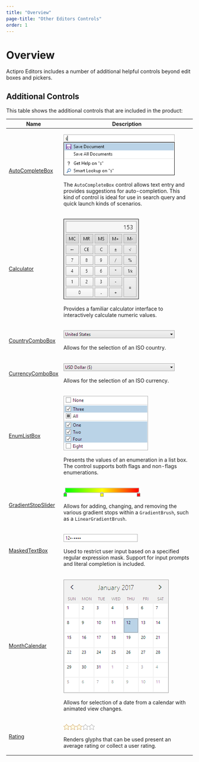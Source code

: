 ```yaml
---
title: "Overview"
page-title: "Other Editors Controls"
order: 1
---
```

# Overview

Actipro Editors includes a number of additional helpful controls beyond edit boxes and pickers.

## Additional Controls

This table shows the additional controls that are included in the product:

<table>
<thead>

<tr>
<th>Name</th>
<th>Description</th>
</tr>

</thead>
<tbody>

<tr>
<td>

[AutoCompleteBox](autocompletebox.md)

</td>
<td>

![Screenshot](../images/autocompletebox.png)

The `AutoCompleteBox` control allows text entry and provides suggestions for auto-completion.  This kind of control is ideal for use in search query and quick launch kinds of scenarios.

</td>
</tr>

<tr>
<td>

[Calculator](calculator.md)

</td>
<td>

![Screenshot](../images/calculator.png)

Provides a familiar calculator interface to interactively calculate numeric values.

</td>
</tr>

<tr>
<td>

[CountryComboBox](countrycombobox.md)

</td>
<td>

![Screenshot](../images/countrycombobox-closed.png)

Allows for the selection of an ISO country.

</td>
</tr>

<tr>
<td>

[CurrencyComboBox](currencycombobox.md)

</td>
<td>

![Screenshot](../images/currencycombobox-closed.png)

Allows for the selection of an ISO currency.

</td>
</tr>

<tr>
<td>

[EnumListBox](enumlistbox.md)

</td>
<td>

![Screenshot](../images/enumlistbox-flags.png)

Presents the values of an enumeration in a list box.  The control supports both flags and non-flags enumerations.

</td>
</tr>

<tr>
<td>

[GradientStopSlider](gradientstopslider.md)

</td>
<td>

![Screenshot](../images/gradientstopslider.png)

Allows for adding, changing, and removing the various gradient stops within a `GradientBrush`, such as a `LinearGradientBrush`.

</td>
</tr>

<tr>
<td>

[MaskedTextBox](maskedtextbox.md)

</td>
<td>

![Screenshot](../images/maskedtextbox.png)

Used to restrict user input based on a specified regular expression mask.  Support for input prompts and literal completion is included.

</td>
</tr>

<tr>
<td>

[MonthCalendar](monthcalendar.md)

</td>
<td>

![Screenshot](../images/monthcalendar-month-view.png)

Allows for selection of a date from a calendar with animated view changes.

</td>
</tr>

<tr>
<td>

[Rating](rating.md)

</td>
<td>

![Screenshot](../images/rating.png)

Renders glyphs that can be used present an average rating or collect a user rating.

</td>
</tr>

</tbody>
</table>
